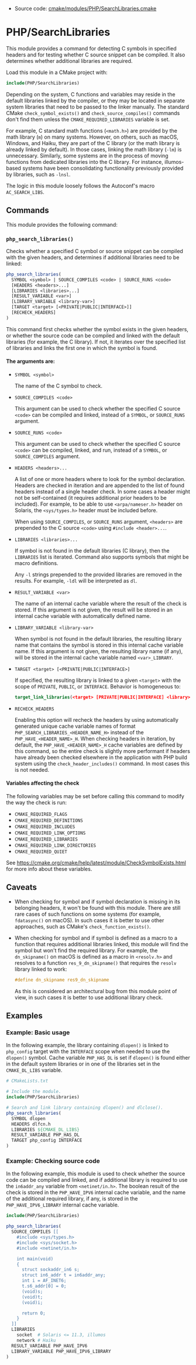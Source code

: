 <!-- This is auto-generated file. -->
* Source code: [cmake/modules/PHP/SearchLibraries.cmake](https://github.com/petk/php-build-system/blob/master/cmake/cmake/modules/PHP/SearchLibraries.cmake)

# PHP/SearchLibraries

This module provides a command for detecting C symbols in specified headers and
for testing whether C source snippet can be compiled. It also determines whether
additional libraries are required.

Load this module in a CMake project with:

```cmake
include(PHP/SearchLibraries)
```

Depending on the system, C functions and variables may reside in the default
libraries linked by the compiler, or they may be located in separate system
libraries that need to be passed to the linker manually. The standard CMake
`check_symbol_exists()` and `check_source_compiles()` commands don't find them
unless the `CMAKE_REQUIRED_LIBRARIES` variable is set.

For example, C standard math functions (`<math.h>`) are provided by the math
library (`m`) on many systems. However, on others, such as macOS, Windows, and
Haiku, they are part of the C library (or the math library is already linked by
default). In those cases, linking the math library (`-lm`) is unnecessary.
Similarly, some systems are in the process of moving functions from dedicated
libraries into the C library. For instance, illumos-based systems have been
consolidating functionality previously provided by libraries, such as `-lnsl`.

The logic in this module loosely follows the Autoconf's macro `AC_SEARCH_LIBS`.

## Commands

This module provides the following command:

### `php_search_libraries()`

Checks whether a specified C symbol or source snippet can be compiled with the
given headers, and determines if additional libraries need to be linked:

```cmake
php_search_libraries(
  SYMBOL <symbol> | SOURCE_COMPILES <code> | SOURCE_RUNS <code>
  [HEADERS <headers>...]
  [LIBRARIES <libraries>...]
  [RESULT_VARIABLE <var>]
  [LIBRARY_VARIABLE <library-var>]
  [TARGET <target> [<PRIVATE|PUBLIC|INTERFACE>]]
  [RECHECK_HEADERS]
)
```

This command first checks whether the symbol exists in the given headers, or
whether the source code can be compiled and linked with the default libraries
(for example, the C library). If not, it iterates over the specified list of
libraries and links the first one in which the symbol is found.

#### The arguments are:

* `SYMBOL <symbol>`

  The name of the C symbol to check.

* `SOURCE_COMPILES <code>`

  This argument can be used to check whether the specified C source `<code>` can
  be compiled and linked, instead of a `SYMBOL`, or `SOURCE_RUNS` argument.

* `SOURCE_RUNS <code>`

  This argument can be used to check whether the specified C source `<code>` can
  be compiled, linked, and run, instead of a `SYMBOL`, or `SOURCE_COMPILES`
  argument.

* `HEADERS <headers>...`

  A list of one or more headers where to look for the symbol declaration.
  Headers are checked in iteration and are appended to the list of found headers
  instead of a single header check. In some cases a header might not be
  self-contained (it requires additional prior headers to be included). For
  example, to be able to use `<arpa/nameser.h>` header on Solaris, the
  `<sys/types.h>` header must be included before.

  When using `SOURCE_COMPILES`, or `SOURCE_RUNS` argument, `<headers>` are
  prepended to the C source `<code>` using `#include <header>...`.

* `LIBRARIES <libraries>...`

  If symbol is not found in the default libraries (C library), then the
  `LIBRARIES` list is iterated. Command also supports symbols that might be
  macro definitions.

  Any `-l` strings prepended to the provided libraries are removed in the
  results. For example, `-ldl` will be interpreted as `dl`.

* `RESULT_VARIABLE <var>`

  The name of an internal cache variable where the result of the check is
  stored. If this argument is not given, the result will be stored in an
  internal cache variable with automatically defined name.

* `LIBRARY_VARIABLE <library-var>`

  When symbol is not found in the default libraries, the resulting library name
  that contains the symbol is stored in this internal cache variable name. If
  this argument is not given, the resulting library name (if any), will be
  stored in the internal cache variable named `<var>_LIBRARY`.

* `TARGET <target> [<PRIVATE|PUBLIC|INTERFACE>]`

  If specified, the resulting library is linked to a given `<target>` with the
  scope of `PRIVATE`, `PUBLIC`, or `INTERFACE`. Behavior is homogeneous to:

  ```cmake
  target_link_libraries(<target> [PRIVATE|PUBLIC|INTERFACE] <library>)
  ```

* `RECHECK_HEADERS`

  Enabling this option will recheck the headers by using automatically generated
  unique cache variable names of format `PHP_SEARCH_LIBRARIES_<HEADER_NAME_H>`
  instead of the `PHP_HAVE_<HEADER_NAME>_H`. When checking headers in iteration,
  by default, the `PHP_HAVE_<HEADER_NAME>_H` cache variables are defined by this
  command, so the entire check is slightly more performant if headers have
  already been checked elsewhere in the application with PHP build system using
  the `check_header_includes()` command. In most cases this is not needed.

#### Variables affecting the check

The following variables may be set before calling this command to modify the way
the check is run:

* `CMAKE_REQUIRED_FLAGS`
* `CMAKE_REQUIRED_DEFINITIONS`
* `CMAKE_REQUIRED_INCLUDES`
* `CMAKE_REQUIRED_LINK_OPTIONS`
* `CMAKE_REQUIRED_LIBRARIES`
* `CMAKE_REQUIRED_LINK_DIRECTORIES`
* `CMAKE_REQUIRED_QUIET`

See https://cmake.org/cmake/help/latest/module/CheckSymbolExists.html for more
info about these variables.

## Caveats

* When checking for symbol and if symbol declaration is missing in its belonging
  headers, it won't be found with this module. There are still rare cases of
  such functions on some systems (for example, `fdatasync()` on macOS). In such
  cases it is better to use other approaches, such as CMake's
  `check_function_exists()`.

* When checking for symbol and if symbol is defined as a macro to a function
  that requires additional libraries linked, this module will find the symbol
  but won't find the required library. For example, the `dn_skipname()` on macOS
  is defined as a macro in `<resolv.h>` and resolves to a function
  `res_9_dn_skipname()` that requires the `resolv` library linked to work:

  ```c
  #define dn_skipname res9_dn_skipname
  ```

  As this is considered an architectural bug from this module point of view, in
  such cases it is better to use additional library check.

## Examples

### Example: Basic usage

In the following example, the library containing `dlopen()` is linked to
`php_config` target with the `INTERFACE` scope when needed to use the `dlopen()`
symbol. Cache variable `PHP_HAS_DL` is set if `dlopen()` is found either in the
default system libraries or in one of the libraries set in the `CMAKE_DL_LIBS`
variable.

```cmake
# CMakeLists.txt

# Include the module.
include(PHP/SearchLibraries)

# Search and link library containing dlopen() and dlclose().
php_search_libraries(
  SYMBOL dlopen
  HEADERS dlfcn.h
  LIBRARIES ${CMAKE_DL_LIBS}
  RESULT_VARIABLE PHP_HAS_DL
  TARGET php_config INTERFACE
)
```

### Example: Checking source code

In the following example, this module is used to check whether the source code
can be compiled and linked, and if additional library is required to use the
`in6addr_any` variable from `<netinet/in.h>`. The boolean result of the check
is stored in the `PHP_HAVE_IPV6` internal cache variable, and the name of the
additional required library, if any, is stored in the `PHP_HAVE_IPV6_LIBRARY`
internal cache variable.

```cmake
include(PHP/SearchLibraries)

php_search_libraries(
  SOURCE_COMPILES [[
    #include <sys/types.h>
    #include <sys/socket.h>
    #include <netinet/in.h>

    int main(void)
    {
      struct sockaddr_in6 s;
      struct in6_addr t = in6addr_any;
      int i = AF_INET6;
      t.s6_addr[0] = 0;
      (void)s;
      (void)t;
      (void)i;

      return 0;
    }
  ]]
  LIBRARIES
    socket  # Solaris <= 11.3, illumos
    network # Haiku
  RESULT_VARIABLE PHP_HAVE_IPV6
  LIBRARY_VARIABLE PHP_HAVE_IPV6_LIBRARY
)
```
